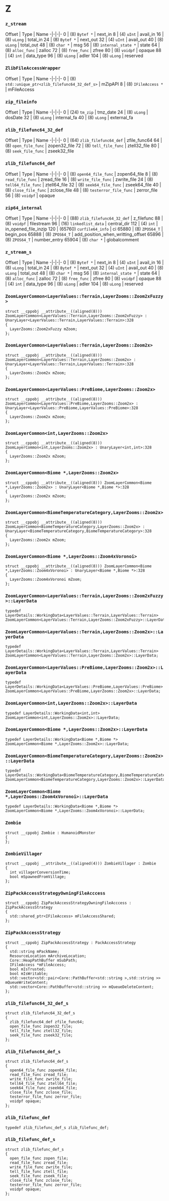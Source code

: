 # Z
### `z_stream`
Offset | Type | Name
-|-|-|-
0 | (8) `Bytef *` | next_in
8 | (4) `uInt` | avail_in
16 | (8) `uLong` | total_in
24 | (8) `Bytef *` | next_out
32 | (4) `uInt` | avail_out
40 | (8) `uLong` | total_out
48 | (8) `char *` | msg
56 | (8) `internal_state *` | state
64 | (8) `alloc_func` | zalloc
72 | (8) `free_func` | zfree
80 | (8) `voidpf` | opaque
88 | (4) `int` | data_type
96 | (8) `uLong` | adler
104 | (8) `uLong` | reserved


### `ZlibFileAccessWrapper`
Offset | Type | Name
-|-|-|-
0 | (8) `std::unique_ptr<zlib_filefunc64_32_def_s>` | mZipAPI
8 | (8) `IFileAccess *` | mFileAccess


### `zip_fileinfo`
Offset | Type | Name
-|-|-|-
0 | (24) `tm_zip` | tmz_date
24 | (8) `uLong` | dosDate
32 | (8) `uLong` | internal_fa
40 | (8) `uLong` | external_fa


### `zlib_filefunc64_32_def`
Offset | Type | Name
-|-|-|-
0 | (64) `zlib_filefunc64_def` | zfile_func64
64 | (8) `open_file_func` | zopen32_file
72 | (8) `tell_file_func` | ztell32_file
80 | (8) `seek_file_func` | zseek32_file


### `zlib_filefunc64_def`
Offset | Type | Name
-|-|-|-
0 | (8) `open64_file_func` | zopen64_file
8 | (8) `read_file_func` | zread_file
16 | (8) `write_file_func` | zwrite_file
24 | (8) `tell64_file_func` | ztell64_file
32 | (8) `seek64_file_func` | zseek64_file
40 | (8) `close_file_func` | zclose_file
48 | (8) `testerror_file_func` | zerror_file
56 | (8) `voidpf` | opaque


### `zip64_internal`
Offset | Type | Name
-|-|-|-
0 | (88) `zlib_filefunc64_32_def` | z_filefunc
88 | (8) `voidpf` | filestream
96 | (16) `linkedlist_data` | central_dir
112 | (4) `int` | in_opened_file_inzip
120 | (65760) `curfile64_info` | ci
65880 | (8) `ZPOS64_T` | begin_pos
65888 | (8) `ZPOS64_T` | add_position_when_writting_offset
65896 | (8) `ZPOS64_T` | number_entry
65904 | (8) `char *` | globalcomment


### `z_stream_s`
Offset | Type | Name
-|-|-|-
0 | (8) `Bytef *` | next_in
8 | (4) `uInt` | avail_in
16 | (8) `uLong` | total_in
24 | (8) `Bytef *` | next_out
32 | (4) `uInt` | avail_out
40 | (8) `uLong` | total_out
48 | (8) `char *` | msg
56 | (8) `internal_state *` | state
64 | (8) `alloc_func` | zalloc
72 | (8) `free_func` | zfree
80 | (8) `voidpf` | opaque
88 | (4) `int` | data_type
96 | (8) `uLong` | adler
104 | (8) `uLong` | reserved


### `ZoomLayerCommon<LayerValues::Terrain,LayerZooms::Zoom2xFuzzy>`
```
struct __cppobj __attribute__((aligned(8))) ZoomLayerCommon<LayerValues::Terrain,LayerZooms::Zoom2xFuzzy> : UnaryLayer<LayerValues::Terrain,LayerValues::Terrain>:328
{
  LayerZooms::Zoom2xFuzzy mZoom;
};

```

### `ZoomLayerCommon<LayerValues::Terrain,LayerZooms::Zoom2x>`
```
struct __cppobj __attribute__((aligned(8))) ZoomLayerCommon<LayerValues::Terrain,LayerZooms::Zoom2x> : UnaryLayer<LayerValues::Terrain,LayerValues::Terrain>:328
{
  LayerZooms::Zoom2x mZoom;
};

```

### `ZoomLayerCommon<LayerValues::PreBiome,LayerZooms::Zoom2x>`
```
struct __cppobj __attribute__((aligned(8))) ZoomLayerCommon<LayerValues::PreBiome,LayerZooms::Zoom2x> : UnaryLayer<LayerValues::PreBiome,LayerValues::PreBiome>:328
{
  LayerZooms::Zoom2x mZoom;
};

```

### `ZoomLayerCommon<int,LayerZooms::Zoom2x>`
```
struct __cppobj __attribute__((aligned(8))) ZoomLayerCommon<int,LayerZooms::Zoom2x> : UnaryLayer<int,int>:328
{
  LayerZooms::Zoom2x mZoom;
};

```

### `ZoomLayerCommon<Biome *,LayerZooms::Zoom2x>`
```
struct __cppobj __attribute__((aligned(8))) ZoomLayerCommon<Biome *,LayerZooms::Zoom2x> : UnaryLayer<Biome *,Biome *>:328
{
  LayerZooms::Zoom2x mZoom;
};

```

### `ZoomLayerCommon<BiomeTemperatureCategory,LayerZooms::Zoom2x>`
```
struct __cppobj __attribute__((aligned(8))) ZoomLayerCommon<BiomeTemperatureCategory,LayerZooms::Zoom2x> : UnaryLayer<BiomeTemperatureCategory,BiomeTemperatureCategory>:328
{
  LayerZooms::Zoom2x mZoom;
};

```

### `ZoomLayerCommon<Biome *,LayerZooms::Zoom4xVoronoi>`
```
struct __cppobj __attribute__((aligned(8))) ZoomLayerCommon<Biome *,LayerZooms::Zoom4xVoronoi> : UnaryLayer<Biome *,Biome *>:328
{
  LayerZooms::Zoom4xVoronoi mZoom;
};

```

### `ZoomLayerCommon<LayerValues::Terrain,LayerZooms::Zoom2xFuzzy>::LayerData`
```
typedef LayerDetails::WorkingData<LayerValues::Terrain,LayerValues::Terrain> ZoomLayerCommon<LayerValues::Terrain,LayerZooms::Zoom2xFuzzy>::LayerData;

```

### `ZoomLayerCommon<LayerValues::Terrain,LayerZooms::Zoom2x>::LayerData`
```
typedef LayerDetails::WorkingData<LayerValues::Terrain,LayerValues::Terrain> ZoomLayerCommon<LayerValues::Terrain,LayerZooms::Zoom2x>::LayerData;

```

### `ZoomLayerCommon<LayerValues::PreBiome,LayerZooms::Zoom2x>::LayerData`
```
typedef LayerDetails::WorkingData<LayerValues::PreBiome,LayerValues::PreBiome> ZoomLayerCommon<LayerValues::PreBiome,LayerZooms::Zoom2x>::LayerData;

```

### `ZoomLayerCommon<int,LayerZooms::Zoom2x>::LayerData`
```
typedef LayerDetails::WorkingData<int,int> ZoomLayerCommon<int,LayerZooms::Zoom2x>::LayerData;

```

### `ZoomLayerCommon<Biome *,LayerZooms::Zoom2x>::LayerData`
```
typedef LayerDetails::WorkingData<Biome *,Biome *> ZoomLayerCommon<Biome *,LayerZooms::Zoom2x>::LayerData;

```

### `ZoomLayerCommon<BiomeTemperatureCategory,LayerZooms::Zoom2x>::LayerData`
```
typedef LayerDetails::WorkingData<BiomeTemperatureCategory,BiomeTemperatureCategory> ZoomLayerCommon<BiomeTemperatureCategory,LayerZooms::Zoom2x>::LayerData;

```

### `ZoomLayerCommon<Biome *,LayerZooms::Zoom4xVoronoi>::LayerData`
```
typedef LayerDetails::WorkingData<Biome *,Biome *> ZoomLayerCommon<Biome *,LayerZooms::Zoom4xVoronoi>::LayerData;

```

### `Zombie`
```
struct __cppobj Zombie : HumanoidMonster
{
};

```

### `ZombieVillager`
```
struct __cppobj __attribute__((aligned(4))) ZombieVillager : Zombie
{
  int villagerConversionTime;
  bool mSpawnedFromVillage;
};

```

### `ZipPackAccessStrategyOwningFileAcccess`
```
struct __cppobj ZipPackAccessStrategyOwningFileAcccess : ZipPackAccessStrategy
{
  std::shared_ptr<IFileAccess> mFileAccessShared;
};

```

### `ZipPackAccessStrategy`
```
struct __cppobj ZipPackAccessStrategy : PackAccessStrategy
{
  std::string mPackName;
  ResourceLocation mArchiveLocation;
  Core::HeapPathBuffer mSubPath;
  IFileAccess *mFileAccess;
  bool mIsTrusted;
  bool mIsWritable;
  std::vector<std::pair<Core::PathBuffer<std::string >,std::string >> mQueueWriteContent;
  std::vector<Core::PathBuffer<std::string >> mQueueDeleteContent;
};

```

### `zlib_filefunc64_32_def_s`
```
struct zlib_filefunc64_32_def_s
{
  zlib_filefunc64_def zfile_func64;
  open_file_func zopen32_file;
  tell_file_func ztell32_file;
  seek_file_func zseek32_file;
};

```

### `zlib_filefunc64_def_s`
```
struct zlib_filefunc64_def_s
{
  open64_file_func zopen64_file;
  read_file_func zread_file;
  write_file_func zwrite_file;
  tell64_file_func ztell64_file;
  seek64_file_func zseek64_file;
  close_file_func zclose_file;
  testerror_file_func zerror_file;
  voidpf opaque;
};

```

### `zlib_filefunc_def`
```
typedef zlib_filefunc_def_s zlib_filefunc_def;

```

### `zlib_filefunc_def_s`
```
struct zlib_filefunc_def_s
{
  open_file_func zopen_file;
  read_file_func zread_file;
  write_file_func zwrite_file;
  tell_file_func ztell_file;
  seek_file_func zseek_file;
  close_file_func zclose_file;
  testerror_file_func zerror_file;
  voidpf opaque;
};

```

